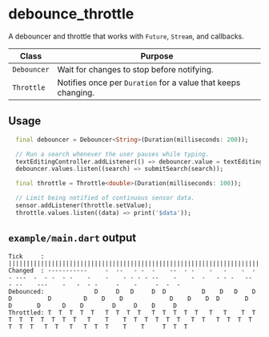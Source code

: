 # debounce_throttle

A debouncer and throttle that works with `Future`, `Stream`, and callbacks.

Class | Purpose
-|-
`Debouncer` | Wait for changes to stop before notifying.
`Throttle` | Notifies once per `Duration` for a value that keeps changing.

## Usage

```dart
  final debouncer = Debouncer<String>(Duration(milliseconds: 200));

  // Run a search whenever the user pauses while typing.
  textEditingController.addListener(() => debouncer.value = textEditingController.text);
  debouncer.values.listen((search) => submitSearch(search));

  final throttle = Throttle<double>(Duration(milliseconds: 100));

  // Limit being notified of continuous sensor data.
  sensor.addListener(throttle.setValue);
  throttle.values.listen((data) => print('$data'));
```


## `example/main.dart` output

```
Tick     : ||||||||||||||||||||||||||||||||||||||||||||||||||||||||||||||||||||||||||||||||||||||||||||||||||||||||||||||||||||||||||||||||||||||||||||||||||||||||||||||||||||||||||||||||||||||
Changed  : -----------     -  --   - -  -    --  - -    -   -    -  -   - ---  -  - -  - -    -    -    - - - - --    -    -  -   - - -   --    - --    ---    -   -  - -     -    -     -  -  -
Debounced:              D     D   D     D  D          D    D   D    D  D          D         D    D    D             D    D    D  D       D    D       D      D    D        D     D    D     D
Throttled: T  T  T  T  T   T  T  T  T   T  T  T  T  T   T   T    T  T   T  T  T  T  T  T  T   T    T    T  T  T  T  T  T   T  T   T  T  T  T  T  T  T   T  T   T   T  T  T    T    T     T  T  T
```